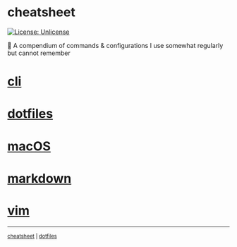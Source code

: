 # cheatsheet
[![License: Unlicense](https://upload.wikimedia.org/wikipedia/commons/e/ee/Unlicense_Blue_Badge.svg)](https://unlicense.org)

📜 A compendium of commands & configurations I use somewhat regularly but cannot remember

# [cli](cli/README.md)
# [dotfiles](dotfiles/README.md)
# [macOS](macOS/README.md)
# [markdown](markdown/README.md)
# [vim](vim/README.md)

---
<sup>[cheatsheet](https://github.com/Lockyc/cheatsheet) | [dotfiles](https://github.com/Lockyc/dotfiles)<sup>
